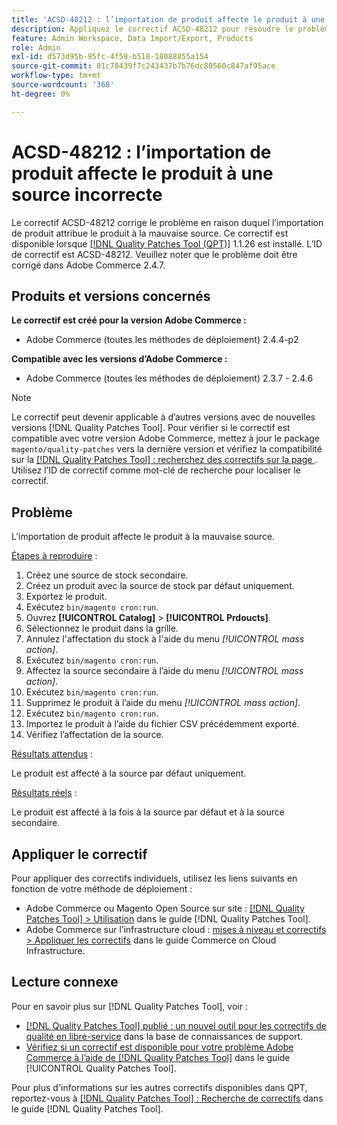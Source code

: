 ```yaml
---
title: 'ACSD-48212 : l’importation de produit affecte le produit à une source incorrecte'
description: Appliquez le correctif ACSD-48212 pour résoudre le problème Adobe Commerce en raison duquel l’importation de produit affecte le produit à la mauvaise source.
feature: Admin Workspace, Data Import/Export, Products
role: Admin
exl-id: d573d95b-95fc-4f59-b518-18088855a154
source-git-commit: 81c78439f7c243437b7b76dc80560c847af95ace
workflow-type: tm+mt
source-wordcount: '368'
ht-degree: 0%

---
```


# ACSD-48212 : l’importation de produit affecte le produit à une source incorrecte

Le correctif ACSD-48212 corrige le problème en raison duquel l’importation de produit attribue le produit à la mauvaise source. Ce correctif est disponible lorsque [[!DNL Quality Patches Tool (QPT)]](https://experienceleague.adobe.com/en/docs/commerce-knowledge-base/kb/announcements/commerce-announcements/magento-quality-patches-released-new-tool-to-self-serve-quality-patches) 1.1.26 est installé. L’ID de correctif est ACSD-48212. Veuillez noter que le problème doit être corrigé dans Adobe Commerce 2.4.7.

## Produits et versions concernés

**Le correctif est créé pour la version Adobe Commerce :**

* Adobe Commerce (toutes les méthodes de déploiement) 2.4.4-p2

**Compatible avec les versions d’Adobe Commerce :**

* Adobe Commerce (toutes les méthodes de déploiement) 2.3.7 - 2.4.6

>[!NOTE]
>
>Le correctif peut devenir applicable à d’autres versions avec de nouvelles versions [!DNL Quality Patches Tool]. Pour vérifier si le correctif est compatible avec votre version Adobe Commerce, mettez à jour le package `magento/quality-patches` vers la dernière version et vérifiez la compatibilité sur la [[!DNL Quality Patches Tool] : recherchez des correctifs sur la page ](https://experienceleague.adobe.com/tools/commerce-quality-patches/index.html). Utilisez l’ID de correctif comme mot-clé de recherche pour localiser le correctif.

## Problème

L’importation de produit affecte le produit à la mauvaise source.

<u>Étapes à reproduire</u> :

1. Créez une source de stock secondaire.
1. Créez un produit avec la source de stock par défaut uniquement.
1. Exportez le produit.
1. Exécutez `bin/magento cron:run`.
1. Ouvrez **[!UICONTROL Catalog]** > **[!UICONTROL Prdoucts]**.
1. Sélectionnez le produit dans la grille.
1. Annulez l&#39;affectation du stock à l&#39;aide du menu *[!UICONTROL mass action]*.
1. Exécutez `bin/magento cron:run`.
1. Affectez la source secondaire à l’aide du menu *[!UICONTROL mass action]*.
1. Exécutez `bin/magento cron:run`.
1. Supprimez le produit à l’aide du menu *[!UICONTROL mass action]*.
1. Exécutez `bin/magento cron:run`.
1. Importez le produit à l’aide du fichier CSV précédemment exporté.
1. Vérifiez l’affectation de la source.

<u>Résultats attendus</u> :

Le produit est affecté à la source par défaut uniquement.

<u>Résultats réels</u> :

Le produit est affecté à la fois à la source par défaut et à la source secondaire.

## Appliquer le correctif

Pour appliquer des correctifs individuels, utilisez les liens suivants en fonction de votre méthode de déploiement :

* Adobe Commerce ou Magento Open Source sur site : [[!DNL Quality Patches Tool] > Utilisation](/help/tools/quality-patches-tool/usage.md) dans le guide [!DNL Quality Patches Tool].
* Adobe Commerce sur l’infrastructure cloud : [mises à niveau et correctifs > Appliquer les correctifs](https://experienceleague.adobe.com/docs/commerce-cloud-service/user-guide/develop/upgrade/apply-patches.html) dans le guide Commerce on Cloud Infrastructure.

## Lecture connexe

Pour en savoir plus sur [!DNL Quality Patches Tool], voir :

* [[!DNL Quality Patches Tool] publié : un nouvel outil pour les correctifs de qualité en libre-service](https://experienceleague.adobe.com/en/docs/commerce-knowledge-base/kb/announcements/commerce-announcements/magento-quality-patches-released-new-tool-to-self-serve-quality-patches) dans la base de connaissances de support.
* [Vérifiez si un correctif est disponible pour votre problème Adobe Commerce à l’aide de  [!DNL Quality Patches Tool]](/help/tools/quality-patches-tool/patches-available-in-qpt/check-patch-for-magento-issue-with-magento-quality-patches.md) dans le guide [!UICONTROL Quality Patches Tool].


Pour plus d&#39;informations sur les autres correctifs disponibles dans QPT, reportez-vous à [[!DNL Quality Patches Tool] : Recherche de correctifs](https://experienceleague.adobe.com/tools/commerce-quality-patches/index.html) dans le guide [!DNL Quality Patches Tool].
